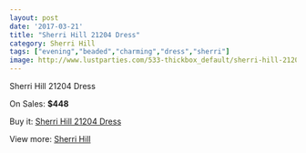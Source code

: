 ```yaml
---
layout: post
date: '2017-03-21'
title: "Sherri Hill 21204 Dress"
category: Sherri Hill
tags: ["evening","beaded","charming","dress","sherri"]
image: http://www.lustparties.com/533-thickbox_default/sherri-hill-21204-dress.jpg
---
```

Sherri Hill 21204 Dress

On Sales: **$448**
<a href="https://www.lustparties.com/en/sherri-hill/187-sherri-hill-21204-dress.html"><amp-img layout="responsive" width="600" height="600" src="//www.lustparties.com/533-thickbox_default/sherri-hill-21204-dress.jpg" alt="Sherri Hill 21204 Dress 0" /></a>
<a href="https://www.lustparties.com/en/sherri-hill/187-sherri-hill-21204-dress.html"><amp-img layout="responsive" width="600" height="600" src="//www.lustparties.com/534-thickbox_default/sherri-hill-21204-dress.jpg" alt="Sherri Hill 21204 Dress 1" /></a>

Buy it: [Sherri Hill 21204 Dress](https://www.lustparties.com/en/sherri-hill/187-sherri-hill-21204-dress.html "Sherri Hill 21204 Dress")

View more: [Sherri Hill](https://www.lustparties.com/en/2-sherri-hill "Sherri Hill")